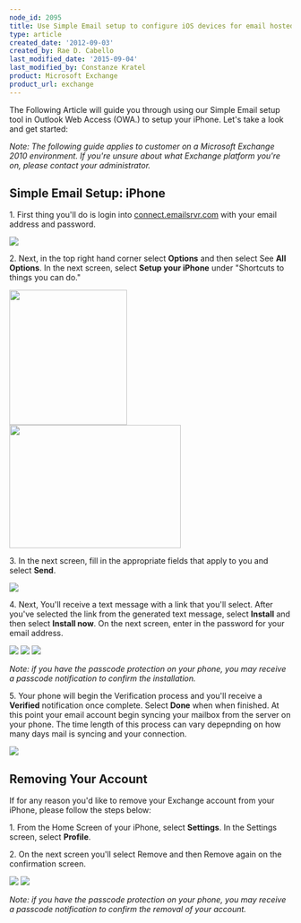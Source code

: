 ```yaml
---
node_id: 2095
title: Use Simple Email setup to configure iOS devices for email hosted on Exchange 2010
type: article
created_date: '2012-09-03'
created_by: Rae D. Cabello
last_modified_date: '2015-09-04'
last_modified_by: Constanze Kratel
product: Microsoft Exchange
product_url: exchange
---
```


The Following Article will guide you through using our Simple Email
setup tool in Outlook Web Access (OWA.) to setup your iPhone. Let's take
a look and get started:

*Note: The following guide applies to customer on a Microsoft Exchange
2010 environment. If you're unsure about what Exchange platform you're
on, please contact your administrator.*

Simple Email Setup: iPhone
--------------------------

1\. First thing you'll do is login into
[connect.emailsrvr.com](http://connect.emailsrvr.com) with your email
address and password.

<img src="http://www.rackspace.com/knowledge_center/sites/default/files/styles/half_width/public/field/image/1_0.png" class="image-half_width" />

2\. Next, in the top right hand corner select **Options** and then select
See **All Options**. In the next screen, select **Setup your iPhone**
under "Shortcuts to things you can do."

<img src="https://8026b2e3760e2433679c-fffceaebb8c6ee053c935e8915a3fbe7.ssl.cf2.rackcdn.com/field/image/2_1.png" width="210" height="241" />
 <img src="https://8026b2e3760e2433679c-fffceaebb8c6ee053c935e8915a3fbe7.ssl.cf2.rackcdn.com/field/image/3_1.png" width="306" height="220" />

3\. In the next screen, fill in the appropriate fields that apply to you
and select **Send**.

<img src="http://www.rackspace.com/knowledge_center/sites/default/files/styles/full_width/public/field/image/4_1.png" class="image-full_width" />

4\. Next, You'll receive a text message with a link that you'll select.
After you've selected the link from the generated text message, select
**Install** and then select **Install now**. On the next screen, enter
in the password for your email address.

<img src="http://www.rackspace.com/knowledge_center/sites/default/files/styles/quarter_width/public/field/image/iPhone1.png" class="image-quarter_width" />
 <img src="http://www.rackspace.com/knowledge_center/sites/default/files/styles/quarter_width/public/field/image/iPhone2.png" class="image-quarter_width" />
 <img src="http://www.rackspace.com/knowledge_center/sites/default/files/styles/quarter_width/public/field/image/iPhone4.png" class="image-quarter_width" />

*Note: if you have the passcode protection on your phone, you may
receive a passcode notification to confirm the installation.*

5\. Your phone will begin the Verification process and you'll receive a
**Verified** notification once complete. Select **Done** when when
finished. At this point your email account begin syncing your mailbox
from the server on your phone. The time length of this process can vary
depepnding on how many days mail is syncing and your connection.

<img src="http://www.rackspace.com/knowledge_center/sites/default/files/styles/quarter_width/public/field/image/iPhone5.png" class="image-quarter_width" />



Removing Your Account
---------------------

If for any reason you'd like to remove your Exchange account from your
iPhone, please follow the steps below:

1\. From the Home Screen of your iPhone, select **Settings**. In the
Settings screen, select **Profile**.

2\. On the next screen you'll select Remove and then Remove again on the
confirmation screen.

<img src="http://www.rackspace.com/knowledge_center/sites/default/files/styles/quarter_width/public/field/image/iPhone6.png" class="image-quarter_width" />
 <img src="http://www.rackspace.com/knowledge_center/sites/default/files/styles/quarter_width/public/field/image/iPhone7.png" class="image-quarter_width" />

*Note: if you have *the passcode protection* on your phone, you may
receive a passcode notification to confirm the removal of your account.*


